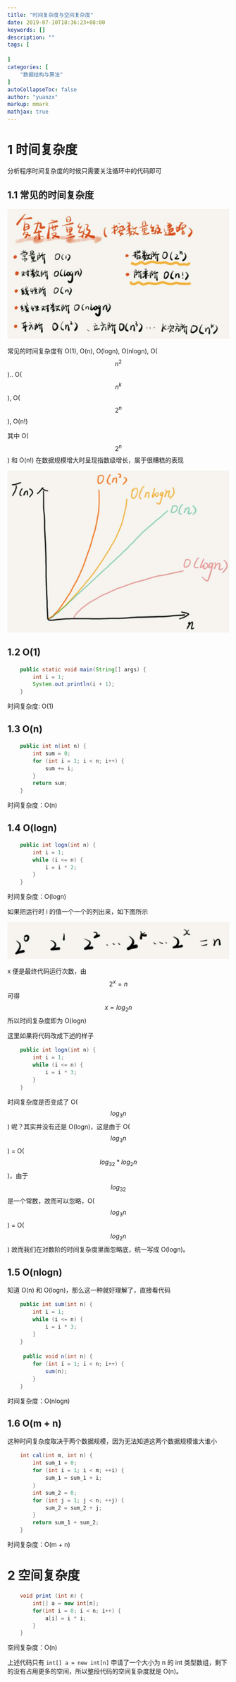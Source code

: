 ```yaml
---
title: "时间复杂度与空间复杂度"
date: 2019-07-10T18:36:23+08:00
keywords: []
description: ""
tags: [

]
categories: [
    "数据结构与算法"
]
autoCollapseToc: false
author: "yuanzx"
markup: mmark
mathjax: true  
---
```


# 1 时间复杂度

分析程序时间复杂度的时候只需要关注循环中的代码即可

## 1.1 常见的时间复杂度

![时间复杂度分类](/media/algorithms/1.png)

常见的时间复杂度有 O(1), O(n), O(logn), O(nlogn), O($$n^2$$).. O($$n^k$$), O($$2^n$$), O(n!)

其中 O($$2^n$$) 和 O(n!) 在数据规模增大时呈现指数级增长，属于很糟糕的表现

![时间复杂度坐标图](/media/algorithms/2.png)

## 1.2 O(1)

```java
    public static void main(String[] args) {
        int i = 1;
        System.out.println(i + 1);
    }
```

时间复杂度: O(1)

## 1.3 O(n)

```java
    public int n(int n) {
        int sum = 0;
        for (int i = 1; i < n; i++) {
            sum += i;
        }
        return sum;
    }
```

时间复杂度：O(n)

## 1.4 O(logn)

```java
    public int logn(int n) {
        int i = 1;
        while (i <= n) {
            i = i * 2;
        }
    }
```

时间复杂度：O(logn)

如果把运行时 i 的值一个一个的列出来，如下图所示

![i 的数值](/media/algorithms/3.png)

x 便是最终代码运行次数，由 $$2^x = n$$ 可得 $$x = log_2 n$$ 所以时间复杂度即为 O(logn)

这里如果将代码改成下述的样子

```java
    public int logn(int n) {
        int i = 1;
        while (i <= n) {
            i = i * 3;
        }
    }
```

时间复杂度是否变成了 O($$log_3n$$) 呢？其实并没有还是 O(logn)，这是由于 O($$log_3n$$) = O($$log_32 * log_2n$$)，由于 $$log_32$$ 是一个常数，故而可以忽略，O($$log_3n$$) = O($$log_2n$$) 故而我们在对数阶的时间复杂度里面忽略底，统一写成 O(logn)。

## 1.5 O(nlogn) 

知道 O(n) 和 O(logn)，那么这一种就好理解了，直接看代码

```java
    public int sum(int n) {
        int i = 1;
        while (i <= n) {
            i = i * 3;
        }
    }

     public void n(int n) {
        for (int i = 1; i < n; i++) {
            sum(n);
        }
    }
```

时间复杂度：O(nlogn)

## 1.6 O(m + n)

这种时间复杂度取决于两个数据规模，因为无法知道这两个数据规模谁大谁小

```java
    int cal(int m, int n) { 
        int sum_1 = 0; 
        for (int i = 1; i < m; ++i) { 
            sum_1 = sum_1 + i; 
        }
        int sum_2 = 0;  
        for (int j = 1; j < n; ++j) { 
            sum_2 = sum_2 + j; 
        }
        return sum_1 + sum_2;
    }
```

时间复杂度：O(m + n)

# 2 空间复杂度

```java
    void print (int n) {
        int[] a = new int[n];
        for(int i = 0; i < n; i++) {
            a[i] = i * i;
        }
    }
```

空间复杂度：O(n)

上述代码只有 `int[] a = new int[n]` 申请了一个大小为 n 的 int 类型数组，剩下的没有占用更多的空间，所以整段代码的空间复杂度就是 O(n)。